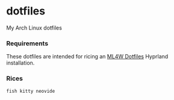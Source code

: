 # dotfiles
My Arch Linux dotfiles

### Requirements
These dotfiles are intended for ricing an [ML4W Dotfiles](https://gitlab.com/stephan-raabe/dotfiles) Hyprland installation.

### Rices
`fish kitty neovide`
